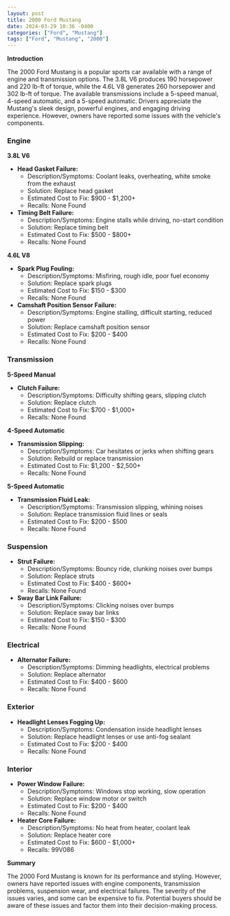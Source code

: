 ```yaml
---
layout: post
title: 2000 Ford Mustang
date: 2024-03-29 10:36 -0400
categories: ["Ford", "Mustang"]
tags: ["Ford", "Mustang", "2000"]
---
```

**Introduction**

The 2000 Ford Mustang is a popular sports car available with a range of engine and transmission options. The 3.8L V6 produces 190 horsepower and 220 lb-ft of torque, while the 4.6L V8 generates 260 horsepower and 302 lb-ft of torque. The available transmissions include a 5-speed manual, 4-speed automatic, and a 5-speed automatic. Drivers appreciate the Mustang's sleek design, powerful engines, and engaging driving experience. However, owners have reported some issues with the vehicle's components.

### Engine

**3.8L V6**
- **Head Gasket Failure:**
  - Description/Symptoms: Coolant leaks, overheating, white smoke from the exhaust
  - Solution: Replace head gasket
  - Estimated Cost to Fix: $900 - $1,200+
  - Recalls: None Found
- **Timing Belt Failure:**
  - Description/Symptoms: Engine stalls while driving, no-start condition
  - Solution: Replace timing belt
  - Estimated Cost to Fix: $500 - $800+
  - Recalls: None Found

**4.6L V8**
- **Spark Plug Fouling:**
  - Description/Symptoms: Misfiring, rough idle, poor fuel economy
  - Solution: Replace spark plugs
  - Estimated Cost to Fix: $150 - $300
  - Recalls: None Found
- **Camshaft Position Sensor Failure:**
  - Description/Symptoms: Engine stalling, difficult starting, reduced power
  - Solution: Replace camshaft position sensor
  - Estimated Cost to Fix: $200 - $400
  - Recalls: None Found

### Transmission

**5-Speed Manual**

- **Clutch Failure:**
  - Description/Symptoms: Difficulty shifting gears, slipping clutch
  - Solution: Replace clutch
  - Estimated Cost to Fix: $700 - $1,000+
  - Recalls: None Found

**4-Speed Automatic**

- **Transmission Slipping:**
  - Description/Symptoms: Car hesitates or jerks when shifting gears
  - Solution: Rebuild or replace transmission
  - Estimated Cost to Fix: $1,200 - $2,500+
  - Recalls: None Found

**5-Speed Automatic**

- **Transmission Fluid Leak:**
  - Description/Symptoms: Transmission slipping, whining noises
  - Solution: Replace transmission fluid lines or seals
  - Estimated Cost to Fix: $200 - $500
  - Recalls: None Found

### Suspension

- **Strut Failure:**
  - Description/Symptoms: Bouncy ride, clunking noises over bumps
  - Solution: Replace struts
  - Estimated Cost to Fix: $400 - $600+
  - Recalls: None Found
- **Sway Bar Link Failure:**
  - Description/Symptoms: Clicking noises over bumps
  - Solution: Replace sway bar links
  - Estimated Cost to Fix: $150 - $300
  - Recalls: None Found

### Electrical

- **Alternator Failure:**
  - Description/Symptoms: Dimming headlights, electrical problems
  - Solution: Replace alternator
  - Estimated Cost to Fix: $400 - $600
  - Recalls: None Found

### Exterior

- **Headlight Lenses Fogging Up:**
  - Description/Symptoms: Condensation inside headlight lenses
  - Solution: Replace headlight lenses or use anti-fog sealant
  - Estimated Cost to Fix: $200 - $400
  - Recalls: None Found

### Interior

- **Power Window Failure:**
  - Description/Symptoms: Windows stop working, slow operation
  - Solution: Replace window motor or switch
  - Estimated Cost to Fix: $200 - $400
  - Recalls: None Found
- **Heater Core Failure:**
  - Description/Symptoms: No heat from heater, coolant leak
  - Solution: Replace heater core
  - Estimated Cost to Fix: $600 - $1,000+
  - Recalls: 99V086

**Summary**

The 2000 Ford Mustang is known for its performance and styling. However, owners have reported issues with engine components, transmission problems, suspension wear, and electrical failures. The severity of the issues varies, and some can be expensive to fix. Potential buyers should be aware of these issues and factor them into their decision-making process.
